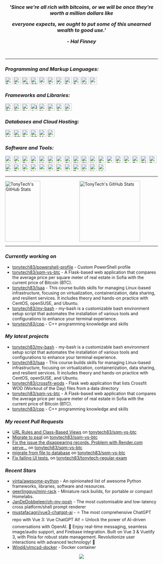 <br/>

<h3 align="center">
 <p><i> 'Since we're all rich with bitcoins, or we will be once they're worth a million dollars like </i></p>
 <p><i> everyone expects, we ought to put some of this unearned wealth to good use.' </i></p>
 <p align="center"><i>- Hal Finney </i></p> 
</h3>

<br/>

---
<h3><i>Programming and Markup Languages:</i></h3>
<a href="/python_cert.md"><img height="24" src="https://img.shields.io/badge/-Python-3776AB?logo=Python&logoColor=white&style=flat-square" alt="Python"></a>
<a href="/lsa.md"><img height="24" src="https://img.shields.io/badge/-Bash-4EAA25?logo=gnubash&logoColor=white&style=flat-square" alt="Bash Shell"></a>
<a href="/html_css_cert.md"><img height="24" src="https://img.shields.io/badge/-HTML-E34F26?logo=html5&logoColor=white&style=flat-square" alt="HTML"></a>
<a href="/html_css_cert.md"><img height="24" src="https://img.shields.io/badge/-CSS-1572B6?logo=css3&logoColor=white&style=flat-square" alt="CSS"></a>
<a href="/js_front_end_cert.md"><img height="24" src="https://img.shields.io/badge/-JavaScript-F7DF1E?logo=javascript&logoColor=black&style=flat-square" alt="JavaScript"></a>
<a href="#"><img height="24" src="https://img.shields.io/badge/-C++-00599C?logo=cplusplus&logoColor=white&style=flat-square" alt="C++"></a>
<a href="#"><img height="24" src="https://img.shields.io/badge/-Markdown-000000?logo=markdown&logoColor=white&style=flat-square" alt="Markdown"></a>
<a href="#"><img height="24" src="https://img.shields.io/badge/-PowerShell-5391FE?logo=powershell&logoColor=white&style=flat-square" alt="PowerShell"></a>
<a href="#"><img height="24" src="https://img.shields.io/badge/-RegEx-3e69cd?logo=&logoColor=white&style=flat-square" alt="RegEx"></a>
<a href="#"><img height="24" src="https://img.shields.io/badge/-YAML-CB171E?logo=yaml&logoColor=white&style=flat-square" alt="YAML"></a>
<a href="#"><img height="24" src="https://img.shields.io/badge/-LaTeX-008080?logo=latex&logoColor=white&style=flat-square" alt="LaTeX"></a>

<h3><i>Frameworks and Libraries:</i></h3>
<a href="/django_cert.md"><img height="24" src="https://img.shields.io/badge/-Django-092E20?logo=django&logoColor=white&style=flat-square" alt="Django"></a>
<a href="#"><img height="24" src="https://img.shields.io/badge/-Flask-000000?logo=flask&logoColor=white&style=flat-square" alt="Flask"></a>
<a href="#"><img height="24" src="https://img.shields.io/badge/-Pytest-0A9EDC?logo=Pytest&logoColor=white&style=flat-square" alt="Pytest"></a>
<a href="#"><img height="24" src="https://img.shields.io/badge/-Jinja-B41717?logo=jinja&logoColor=white&style=flat-square" alt="jQuery"></a>
<a href="/jupyter.md"><img height="24" src="https://img.shields.io/badge/-NumPy-013243?logo=numpy&logoColor=white&style=flat-square" alt="NumPy"></a>
<a href="/jupyter.md"><img height="24" src="https://img.shields.io/badge/-Pandas-150458?logo=pandas&logoColor=white&style=flat-square" alt="Pandas"></a>
<a href="#"><img height="24" src="https://img.shields.io/badge/-Celery-37814A?logo=celery&logoColor=white&style=flat-square" alt="Celery"></a>
<a href="#"><img height="24" src="https://img.shields.io/badge/-Playwright-2EAD33?logo=playwright&logoColor=white&style=flat-square" alt="Playwright"></a>

<h3><i>Databases and Cloud Hosting:</i></h3>
<a href="/mysql_cert.md"><img height="24" src="https://img.shields.io/badge/-MySQL-4479A1?logo=mysql&logoColor=white&style=flat-square" alt="MySQL"></a>
<a href="#"><img height="24" src="https://img.shields.io/badge/-SQLite-003B57?logo=sqlite&logoColor=white&style=flat-square" alt="SQLite"></a>
<a href="/postgreslq.md"><img height="24" src="https://img.shields.io/badge/-PostgreSQL-4169E1?logo=postgresql&logoColor=white&style=flat-square" alt="PostgreSQL"></a>
<a href="#"><img height="24" src="https://img.shields.io/badge/-SQLAlchemy-D71F00?logo=sqlalchemy&logoColor=white&style=flat-square" alt="SQLAlchemy"></a>
<a href="#"><img height="24" src="https://img.shields.io/badge/-Microsoft SQL Server-CC2927?logo=microsoftsqlserver&logoColor=white&style=flat-square" alt="MS SQL Server"></a>
<a href="#"><img height="24" src="https://img.shields.io/badge/-Redis-DC382D?logo=redis&logoColor=white&style=flat-square" alt="Redis"></a>

<h3><i>Software and Tools:</i></h3>

<a href="/lsa.md"><img height="24" src="https://img.shields.io/badge/-Linux-FCC624?logo=linux&logoColor=black&style=flat-square" alt="Linux"></a>
<a href="#"><img height="24" src="https://img.shields.io/badge/-Arch Linux-1793D1?logo=archlinux&logoColor=white&style=flat-square" alt="Arch Linux"></a>
<a href="#"><img height="24" src="https://img.shields.io/badge/-Debian-A81D33?logo=debian&logoColor=white&style=flat-square" alt="Debian"></a>
<a href="#"><img height="24" src="https://img.shields.io/badge/-PyCharm-000000?logo=pycharm&logoColor=white&style=flat-square" alt="PyCharm"></a>
<a href="#"><img height="24" src="https://img.shields.io/badge/-Visual Studio Code-007ACC?logo=visualstudiocode&logoColor=white&style=flat-square" alt="Visual Studio Code"></a>
<a href="#"><img height="24" src="https://img.shields.io/badge/-CLion-000000?logo=clion&logoColor=white&style=flat-square" alt="CLion"></a>
<a href="/jupyter.md"><img height="24" src="https://img.shields.io/badge/-Jupyter-F37626?logo=jupyter&logoColor=white&style=flat-square" alt="Jupyter"></a>
<a href="#"><img height="24" src="https://img.shields.io/badge/-Git-F05032?logo=git&logoColor=white&style=flat-square" alt="Git"></a>
<a href="#"><img height="24" src="https://img.shields.io/badge/-GitHub-181717?logo=github&logoColor=white&style=flat-square" alt="GitHub"></a>
<a href="/devops.md"><img height="24" src="https://img.shields.io/badge/-GitHub Actions-2088FF?logo=githubactions&logoColor=white&style=flat-square" alt="GitHub Actions"></a>
<a href="#"><img height="24" src="https://img.shields.io/badge/-VMware Workstation-607078?logo=vmware&logoColor=white&style=flat-square" alt="VMware Workstation"></a>
<a href="/containers_and_cloud.md"><img height="24" src="https://img.shields.io/badge/-Docker-2496ED?logo=docker&logoColor=white&style=flat-square" alt="Docker"></a>
<a href="#"><img height="24" src="https://img.shields.io/badge/-Postman-FF6C37?logo=postman&logoColor=white&style=flat-square" alt="Postman"></a>
<a href="#"><img height="24" src="https://img.shields.io/badge/-Obsidian-7C3AED?logo=obsidian&logoColor=white&style=flat-square" alt="Obsidian"></a>
<a href="#"><img height="24" src="https://img.shields.io/badge/-Grafana-F46800?logo=grafana&logoColor=white&style=flat-square" alt="Grafana"></a>
<a href="#"><img height="24" src="https://img.shields.io/badge/-Portainer-13BEF9?logo=portainer&logoColor=white&style=flat-square" alt="Portainer"></a>
<a href="#"><img height="24" src="https://img.shields.io/badge/-ZABBIX-c72229?logo=&logoColor=white&style=flat-square" alt="ZABBIX"></a>
<a href="#"><img height="24" src="https://img.shields.io/badge/-Brave-FB542B?logo=brave&logoColor=white&style=flat-square" alt="Brave"></a>
<a href="#"><img height="24" src="https://img.shields.io/badge/-Pihole-96060C?logo=pihole&logoColor=white&style=flat-square" alt="Pi-hole"></a>
<a href="#"><img height="24" src="https://img.shields.io/badge/-Proxmox-E57000?logo=proxmox&logoColor=white&style=flat-square" alt="Proxmox"></a>
<a href="#"><img height="24" src="https://img.shields.io/badge/-Ansible-EE0000?logo=ansible&logoColor=white&style=flat-square" alt="Ansible"></a>
<a href="#"><img height="24" src="https://img.shields.io/badge/-Vagrant-1868F2?logo=vagrant&logoColor=white&style=flat-square" alt="Vagrant"></a>
<a href="#"><img height="24" src="https://img.shields.io/badge/-openmediavault-5DACDF?logo=openmediavault&logoColor=white&style=flat-square" alt="openmediavault"></a>
<a href="#"><img height="24" src="https://img.shields.io/badge/-Jenkins-D24939?logo=jenkins&logoColor=white&style=flat-square" alt="Jenkins"></a>
<a href="#"><img height="24" src="https://img.shields.io/badge/-Terraform-844FBA?logo=terraform&logoColor=white&style=flat-square" alt="Terraform"></a>
<a href="#"><img height="24" src="https://img.shields.io/badge/-dwm-1177AA?logo=dwm&logoColor=white&style=flat-square" alt="dwm"></a>
<a href="#"><img height="24" src="https://img.shields.io/badge/-Prometheus-E6522C?logo=prometheus&logoColor=white&style=flat-square" alt="Prometheus"></a>
<a href="/k8s.md"><img height="24" src="https://img.shields.io/badge/-Kubernetes-326CE5?logo=kubernetes&logoColor=white&style=flat-square" alt="Kubernetes"></a>
<a href="#"><img height="24" src="https://img.shields.io/badge/-Helm-0F1689?logo=helm&logoColor=white&style=flat-square" alt="Helm"></a>
<a href="#"><img height="24" src="https://img.shields.io/badge/-VirtualBox-2F61B4?logo=virtualbox&logoColor=white&style=flat-square" alt="VirtualBox"></a>


<hr/>
<div>
  <img height="200" width="48%" align="left" alt="TonyTech's GitHub Stats" src="https://github-readme-stats-git-masterrstaa-rickstaa.vercel.app/api?username=tonytech83&show_icons=true&hide_border=true&title_color=FF6D28&text_color=A8E890&border_color=0c1a25&theme=transparent" />
  <img height="200" alt="TonyTech's GitHub Stats" src="https://github-readme-stats-git-masterrstaa-rickstaa.vercel.app/api/top-langs/?username=tonytech83&layout=compact&hide_border=true&bg_color=ffffff00&title_color=FF6D28&text_color=A8E890&langs_count=8" />
</p>
</div>

<hr/>

<h3><i>Currently working on</i></h3>

- [tonytech83/powershell-profile](https://github.com/tonytech83/powershell-profile) - Custom PowerShell profile 
- [tonytech83/sqm-vs-btc](https://github.com/tonytech83/sqm-vs-btc) - A Flask-based web application that compares the average price per square meter of real estate in Sofia with the current price of Bitcoin (BTC).
- [tonytech83/lsaa](https://github.com/tonytech83/lsaa) - This course builds skills for managing Linux-based infrastructure, focusing on virtualization, containerization, data sharing, and resilient services. It includes theory and hands-on practice with CentOS, openSUSE, and Ubuntu.
- [tonytech83/my-bash](https://github.com/tonytech83/my-bash) - my-bash is a customizable bash environment setup script that automates the installation of various tools and configurations to enhance your terminal experience.
- [tonytech83/cpp](https://github.com/tonytech83/cpp) - C&#43;&#43; programming knowledge and skills
<h3><i>My latest projects</i></h3>

- [tonytech83/my-bash](https://github.com/tonytech83/my-bash) - my-bash is a customizable bash environment setup script that automates the installation of various tools and configurations to enhance your terminal experience.
- [tonytech83/lsaa](https://github.com/tonytech83/lsaa) - This course builds skills for managing Linux-based infrastructure, focusing on virtualization, containerization, data sharing, and resilient services. It includes theory and hands-on practice with CentOS, openSUSE, and Ubuntu.
- [tonytech83/crossfit-wods](https://github.com/tonytech83/crossfit-wods) - Flask web application that lists Crossfit WOD (Workout of the Day) files from a data directory
- [tonytech83/sqm-vs-btc](https://github.com/tonytech83/sqm-vs-btc) - A Flask-based web application that compares the average price per square meter of real estate in Sofia with the current price of Bitcoin (BTC).
- [tonytech83/cpp](https://github.com/tonytech83/cpp) - C&#43;&#43; programming knowledge and skills
<h3><i>My recent Pull Requests</i></h3>

- [URL Rules and Class-Based Views](https://github.com/tonytech83/sqm-vs-btc/pull/4) on [tonytech83/sqm-vs-btc](https://github.com/tonytech83/sqm-vs-btc)
- [Migrate to psql](https://github.com/tonytech83/sqm-vs-btc/pull/3) on [tonytech83/sqm-vs-btc](https://github.com/tonytech83/sqm-vs-btc)
- [Fix the issue the disappearing records. Problem with Render.com serve…](https://github.com/tonytech83/sqm-vs-btc/pull/2) on [tonytech83/sqm-vs-btc](https://github.com/tonytech83/sqm-vs-btc)
- [migrate from file to database](https://github.com/tonytech83/sqm-vs-btc/pull/1) on [tonytech83/sqm-vs-btc](https://github.com/tonytech83/sqm-vs-btc)
- [Fix failing UI tests.](https://github.com/tonytech83/tonytech-regular-exam/pull/1) on [tonytech83/tonytech-regular-exam](https://github.com/tonytech83/tonytech-regular-exam)
<h3><i>Recent Stars</i></h3>

- [vinta/awesome-python](https://github.com/vinta/awesome-python) - An opinionated list of awesome Python frameworks, libraries, software and resources.
- [geerlingguy/mini-rack](https://github.com/geerlingguy/mini-rack) - Miniature rack builds, for portable or compact Homelabs.
- [JanDeDobbeleer/oh-my-posh](https://github.com/JanDeDobbeleer/oh-my-posh) - The most customisable and low-latency cross platform/shell prompt renderer
- [mustafacagri/vue3-chatgpt-ai](https://github.com/mustafacagri/vue3-chatgpt-ai) - ⭐️ The most comprehensive ChatGPT repo with Vue 3: Vue ChatGPT AI! ⭐️ Unlock the power of AI-driven conversations with OpenAI. 🚀 Enjoy real-time messaging, seamless image/audio support, and Firebase integration. Built on Vue 3 &amp; Vuetify 3, with Pinia for robust state management. Revolutionize user interactions with advanced technology! 🎉
- [Wind4/vlmcsd-docker](https://github.com/Wind4/vlmcsd-docker) - Docker container


<div align="center">
<img src="https://komarev.com/ghpvc/?username=tonytch83&style=flat-square" />
</div>

